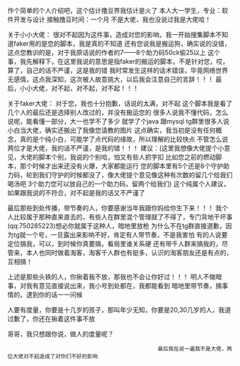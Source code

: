 作个简单的个人介绍吧，这个估计撸豆界我估计是火了
本人大一学生，专业：软件开发与设计
接触撸豆时间：一个月
不是大佬，我也没说过我是大佬哈！

关于小小大佬：
          很对不起因为这件事，造成对您的影响，我一开始搜集脚本不知道faker用的是您的脚本，我是真的不知道
          还有您说我是搬运狗，确实说的没错，这点您教训的是，对于我原话说的作者的7——8个助力码50ck偷25以上
          这个事，我先解释下，在这里我说的意思是指faker的搬运的脚本，不是针对您，哎，算了，自己的话不严谨，这是我的错
          我时常发生这样的话术错误，毕竟网络世界无感情，这点我深知，这次被人故意挑大，以后我会注意自己的言辞！！！
          最后，小小大佬，对不起，对不起，对不起！！！
          
          
关于faker大佬：
           对于您，我也十分抱歉，话说的太满，对不起
           这个脚本我是看了几个人的最后还是选择别人改过的，并没有搬运您的
           很多人说我不懂代码，怎么说呢，能看懂一部分，大一也学不了多少
           就学了个java 跟mysql       tg群里很多人说小白当大佬，确实还搬出了我像您请教的图片
           这点确实，我当初是没有任何概念，真的是个纯小白，可能学了点代码的缘故，所以理解的比较快点
           不管怎么说两位才是大佬，我的话不严谨，是我的错！！！
           建议：(这里我想像大佬提个小意见，大佬的脚本个别，我说的个别哈，怕又有些人抓字扣
           比如您之前的燃动脚本，那个时候才出来还没有火爆，大家都能运行
           您的脚本里有5个还是6个守护助力码，轮到我们守护的时候都没了，像大佬提个意见像这种有次数的留几个给我们喝汤吧
           3个助力您可以放自己的一个助力码，留两个给我们)     这个纯属个人建议，如果跟我说的不符合，对不起是我的话又不严谨了
          
          
  最后那些到处传播，带节奏的人，你要感谢当年我跟你妈给你生下来！！！
  我个人比较属于那种直来直去的，有些人在群里混个管理就了不得了，专门背地干坏事(qq:750285223)想必你就属于这种人，暗地里放枪
  为什么不在tg群直接道歉，因为tg就一个号，一旦露出来影响不好，肯定有人带节奏，不是我害怕
  有的人说要定位搞我，可以，到时候你真要搞，看局里谁关系硬
  还有带千人群来搞我的，尽管来，本人也同时做着淘客，淘客千人群也有挺多，认识的淘客朋友还是有点的，互相搞！
  
  上述是那些头铁的人，你揪着我不放，那我也不会让你好过！！！
  明人不做暗事，对我有意见直接说出来，我小号到处都在，我都能看到
  暗地里带节奏，搞事情的，逮到你的话一一问候
  
  人要有度量，你要是十几岁的孩子，那叫年少无知，你要是20,30几岁的人，我道过歉了，你还在揪着这件事不放
  
  哥哥，我只想跟你说，做人的度量呢？
    
                                                   最后我在说一遍我不是大佬，两位大佬对不起造成了对你们不好的影响
  
  
  
